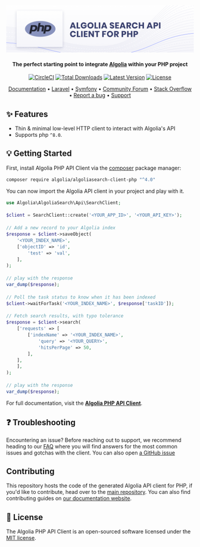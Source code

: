 <p align="center">
  <a href="https://www.algolia.com">
    <img alt="Algolia for PHP" src="https://raw.githubusercontent.com/algolia/algoliasearch-client-common/master/banners/php.png" >
  </a>

  <h4 align="center">The perfect starting point to integrate <a href="https://algolia.com" target="_blank">Algolia</a> within your PHP project</h4>

  <p align="center">
    <a href="https://circleci.com/gh/algolia/algoliasearch-client-php"><img src="https://circleci.com/gh/algolia/algoliasearch-client-php.svg?style=shield" alt="CircleCI" /></a>
    <a href="https://packagist.org/packages/algolia/algoliasearch-client-php"><img src="https://poser.pugx.org/algolia/algoliasearch-client-php/d/total.svg" alt="Total Downloads"></a>
    <a href="https://packagist.org/packages/algolia/algoliasearch-client-php"><img src="https://poser.pugx.org/algolia/algoliasearch-client-php/v/stable.svg" alt="Latest Version"></a>
    <a href="https://packagist.org/packages/algolia/algoliasearch-client-php"><img src="https://poser.pugx.org/algolia/algoliasearch-client-php/license.svg" alt="License"></a>
  </p>
</p>

<p align="center">
  <a href="https://www.algolia.com/doc/libraries/sdk/install#php" target="_blank">Documentation</a>  •
  <a href="https://github.com/algolia/scout-extended" target="_blank">Laravel</a>  •
  <a href="https://github.com/algolia/search-bundle" target="_blank">Symfony</a>  •
  <a href="https://discourse.algolia.com" target="_blank">Community Forum</a>  •
  <a href="http://stackoverflow.com/questions/tagged/algolia" target="_blank">Stack Overflow</a>  •
  <a href="https://github.com/algolia/algoliasearch-client-php/issues" target="_blank">Report a bug</a>  •
  <a href="https://www.algolia.com/support" target="_blank">Support</a>
</p>

## ✨ Features

- Thin & minimal low-level HTTP client to interact with Algolia's API
- Supports php `^8.0`.

## 💡 Getting Started

First, install Algolia PHP API Client via the [composer](https://getcomposer.org/) package manager:

```bash
composer require algolia/algoliasearch-client-php "^4.0"
```

You can now import the Algolia API client in your project and play with it.

```php
use Algolia\AlgoliaSearch\Api\SearchClient;

$client = SearchClient::create('<YOUR_APP_ID>', '<YOUR_API_KEY>');

// Add a new record to your Algolia index
$response = $client->saveObject(
    '<YOUR_INDEX_NAME>',
    ['objectID' => 'id',
        'test' => 'val',
    ],
);

// play with the response
var_dump($response);

// Poll the task status to know when it has been indexed
$client->waitForTask('<YOUR_INDEX_NAME>', $response['taskID']);

// Fetch search results, with typo tolerance
$response = $client->search(
    ['requests' => [
        ['indexName' => '<YOUR_INDEX_NAME>',
            'query' => '<YOUR_QUERY>',
            'hitsPerPage' => 50,
        ],
    ],
    ],
);

// play with the response
var_dump($response);
```

For full documentation, visit the **[Algolia PHP API Client](https://www.algolia.com/doc/libraries/sdk/install#php)**.

## ❓ Troubleshooting

Encountering an issue? Before reaching out to support, we recommend heading to our [FAQ](https://support.algolia.com/hc/sections/15061037630609-API-Client-FAQs) where you will find answers for the most common issues and gotchas with the client. You can also open [a GitHub issue](https://github.com/algolia/api-clients-automation/issues/new?assignees=&labels=&projects=&template=Bug_report.md)

## Contributing

This repository hosts the code of the generated Algolia API client for PHP, if you'd like to contribute, head over to the [main repository](https://github.com/algolia/api-clients-automation). You can also find contributing guides on [our documentation website](https://api-clients-automation.netlify.app/docs/introduction).

## 📄 License

The Algolia PHP API Client is an open-sourced software licensed under the [MIT license](LICENSE).
